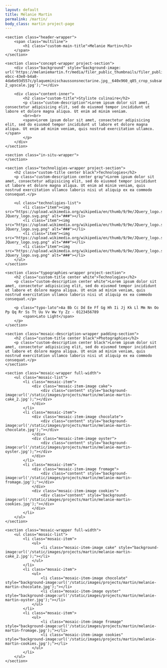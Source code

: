 ```yaml
---
layout: default
title: Mélanie Martin
permalink: /martin/
body_class: martin project-page
---
```


<section class="project-wrapper">

    <section class="header-wrapper">
        <span class="multiline">
            <h1 class="custom-main-title">Melanie Martin</h1>
        </span>
    </section>

    <section class="concept-wrapper project-section">
        <div class="background" style="background-image: url('https://melaniemartin.fr/media/filer_public_thumbnails/filer_public/22/d5/22d5c505-ebcc-43e0-b4a8-4da6e93d557c/plaqueminischaussonsnectarine.jpg__640x960_q85_crop_subsampling-2_upscale.jpg');"></div>

        <div class="content-inner">
            <h2 class="custom-title">Styliste culinaire</h2>
            <p class="custom-description">Lorem ipsum dolor sit amet, consectetur adipisicing elit, sed do eiusmod tempor incididunt ut labore et dolore magna aliqua. Ut enim ad minim veniam.
            <br><br>
            <span>Lorem ipsum dolor sit amet, consectetur adipisicing elit, sed do eiusmod tempor incididunt ut labore et dolore magna aliqua. Ut enim ad minim veniam, quis nostrud exercitation ullamco.</span>
            </p>
        </div>
    </section>

    <section class="in-situ-wrapper">
    </section>

    <section class="technoligies-wrapper project-section">
        <h2 class="custom-title center black">Technologies</h2>
        <p class="custom-description center gray">Lorem ipsum dolor sit amet, consectetur adipisicing elit, sed do eiusmod tempor incididunt ut labore et dolore magna aliqua. Ut enim ad minim veniam, quis nostrud exercitation ullamco laboris nisi ut aliquip ex ea commodo consequat.</p>

        <ul class="technoligies-list">
            <li class="item"><img src="https://upload.wikimedia.org/wikipedia/en/thumb/9/9e/JQuery_logo.svg/1280px-JQuery_logo.svg.png" alt="###"></li>
            <li class="item"><img src="https://upload.wikimedia.org/wikipedia/en/thumb/9/9e/JQuery_logo.svg/1280px-JQuery_logo.svg.png" alt="###"></li>
            <li class="item"><img src="https://upload.wikimedia.org/wikipedia/en/thumb/9/9e/JQuery_logo.svg/1280px-JQuery_logo.svg.png" alt="###"></li>
            <li class="item"><img src="https://upload.wikimedia.org/wikipedia/en/thumb/9/9e/JQuery_logo.svg/1280px-JQuery_logo.svg.png" alt="###"></li>
        </ul>
    </section>

    <section class="typographies-wrapper project-section">
        <h2 class="custom-title center white">Technologies</h2>
        <p class="custom-description center white">Lorem ipsum dolor sit amet, consectetur adipisicing elit, sed do eiusmod tempor incididunt ut labore et dolore magna aliqua. Ut enim ad minim veniam, quis nostrud exercitation ullamco laboris nisi ut aliquip ex ea commodo consequat.</p>

        <p class="typo-lato">Aa Bb Cc Dd Ee Ff Gg Hh Ii Jj Kk Ll Mm Nn Oo Pp Qq Rr Ss Tt Uu Vv Ww Yy Zz - 0123456789
            <span>Lato Light</span>
        </p>
    </section>

    <section class="mosaic-description-wrapper padding-section">
        <h2 class="custom-title center black">Photographies</h2>
        <p class="custom-description center black">Lorem ipsum dolor sit amet, consectetur adipisicing elit, sed do eiusmod tempor incididunt ut labore et dolore magna aliqua. Ut enim ad minim veniam, quis nostrud exercitation ullamco laboris nisi ut aliquip ex ea commodo consequat.</p>
    </section>

    <section class="mosaic-wrapper full-width">
        <ul class="mosaic-list">
            <li class="mosaic-item">
                <div class="mosaic-item-image cake">
                    <div class="content" style="background-image:url('/static/images/projects/martin/melanie-martin-cake_2.jpg');"></div>
                </div>
            </li>
            <li class="mosaic-item">
                <div class="mosaic-item-image chocolate">
                    <div class="content" style="background-image:url('/static/images/projects/martin/melanie-martin-chocolate.jpg');"></div>
                </div>
                <div class="mosaic-item-image oyster">
                    <div class="content" style="background-image:url('/static/images/projects/martin/melanie-martin-oyster.jpg');"></div>
                </div>
            </li>
            <li class="mosaic-item">
                <div class="mosaic-item-image fromage">
                    <div class="content" style="background-image:url('/static/images/projects/martin/melanie-martin-fromage.jpg');"></div>
                </div>
                <div class="mosaic-item-image cookies">
                    <div class="content" style="background-image:url('/static/images/projects/martin/melanie-martin-cookies.jpg');"></div>
                </div>
            </li>
        </ul>
    </section>

    <section class="mosaic-wrapper full-width">
        <ul class="mosaic-list">
            <li class="mosaic-item">
                <ul>
                    <li class="mosaic-item-image cake" style="background-image:url('/static/images/projects/martin/melanie-martin-cake_2.jpg');"></li>
                </ul>
            </li>
            <li class="mosaic-item">
                <ul>
                    <li class="mosaic-item-image chocolate" style="background-image:url('/static/images/projects/martin/melanie-martin-chocolate.jpg');"></li>
                    <li class="mosaic-item-image oyster" style="background-image:url('/static/images/projects/martin/melanie-martin-oyster.jpg');"></li>
                </ul>
            </li>
            <li class="mosaic-item">
                <ul>
                    <li class="mosaic-item-image fromage" style="background-image:url('/static/images/projects/martin/melanie-martin-fromage.jpg');"></li>
                    <li class="mosaic-item-image cookies" style="background-image:url('/static/images/projects/martin/melanie-martin-cookies.jpg');"></li>
                </ul>
            </li>
        </ul>
    </section>
</section>
